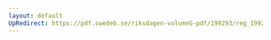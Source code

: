 ```yaml
---
layout: default
UpRedirect: https://pdf.swedeb.se/riksdagen-volumeG-pdf/199293/reg_199293/reg_199293_0627.pdf
---
```

